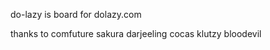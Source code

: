 do-lazy is board for dolazy.com

thanks to 
    comfuture
    sakura
    darjeeling
    cocas
    klutzy
    bloodevil
